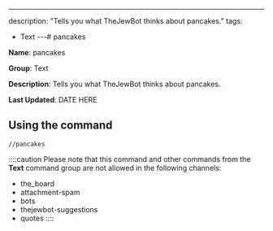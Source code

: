 ---
description: "Tells you what TheJewBot thinks about pancakes."
tags:
  - Text
---# pancakes

**Name**: pancakes

**Group**: Text

**Description**: Tells you what TheJewBot thinks about pancakes.

**Last Updated**: DATE HERE

## Using the command

    //pancakes

::::caution Please note that this command and other commands from the **Text** command group are not allowed in the following channels:
- the_board
- attachment-spam
- bots
- thejewbot-suggestions
- quotes
::::